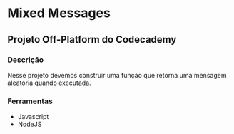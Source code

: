 # Mixed Messages
## Projeto Off-Platform do Codecademy

### Descrição
Nesse projeto devemos construír uma função que retorna uma mensagem aleatória quando executada.

### Ferramentas
+ Javascript
+ NodeJS

